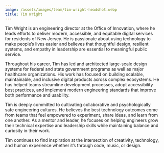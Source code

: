 ```yaml
---
image: /assets/images/team/tim-wright-headshot.webp
title: Tim Wright
---
```

Tim Wright is an engineering director at the Office of Innovation, where he leads efforts to deliver modern, accessible, and equitable digital services for residents of New Jersey. He is passionate about using technology to make people’s lives easier and believes that thoughtful design, resilient systems, and empathy in leadership are essential to meaningful public service.

Throughout his career, Tim has led and architected large-scale design systems for federal and state government programs as well as major healthcare organizations. His work has focused on building scalable, maintainable, and inclusive digital products across complex ecosystems. He has helped teams streamline development processes, adopt accessibility best practices, and implement modern engineering standards that improve both performance and usability.

Tim is deeply committed to cultivating collaborative and psychologically safe engineering cultures. He believes the best technology outcomes come from teams that feel empowered to experiment, share ideas, and learn from one another. As a mentor and leader, he focuses on helping engineers grow their technical expertise and leadership skills while maintaining balance and curiosity in their work.

Tim continues to find inspiration at the intersection of creativity, technology, and human experience whether it’s through code, music, or design.
